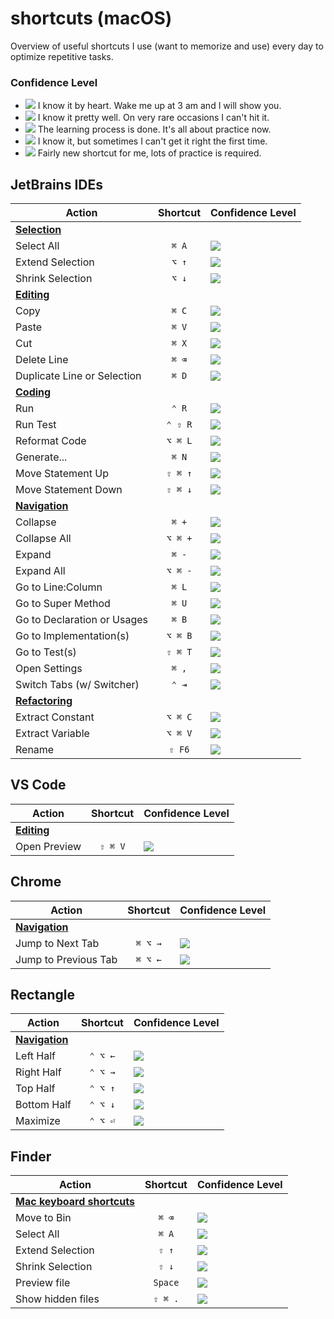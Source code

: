 # shortcuts (macOS)

Overview of useful shortcuts I use (want to memorize and use) every day to optimize repetitive tasks.

### Confidence Level

- ![](https://img.shields.io/badge/-%E2%98%85%E2%98%85%E2%98%85%E2%98%85%E2%98%85-brightgreen) I know it by heart. Wake me up at 3 am and I will show you.
- ![](https://img.shields.io/badge/-%E2%98%85%E2%98%85%E2%98%85%E2%98%85-green) I know it pretty well. On very rare occasions I can't hit it.
- ![](https://img.shields.io/badge/-%E2%98%85%E2%98%85%E2%98%85-yellow) The learning process is done. It's all about practice now.
- ![](https://img.shields.io/badge/-%E2%98%85%E2%98%85-orange) I know it, but sometimes I can't get it right the first time.
- ![](https://img.shields.io/badge/-%E2%98%85-red) Fairly new shortcut for me, lots of practice is required.

## JetBrains IDEs

| Action                                                                                                     | Shortcut | Confidence Level                                                                             |
|------------------------------------------------------------------------------------------------------------|:--------:|:---------------------------------------------------------------------------------------------|
| [**Selection**](https://www.jetbrains.com/help/idea/reference-keymap-mac-default.html#select_text)         |          |                                                                                              |
| Select All                                                                                                 |  `⌘ A`   | ![](https://img.shields.io/badge/-%E2%98%85%E2%98%85%E2%98%85%E2%98%85%E2%98%85-brightgreen) |
| Extend Selection                                                                                           |  `⌥ ↑`   | ![](https://img.shields.io/badge/-%E2%98%85%E2%98%85%E2%98%85-yellow)                        |
| Shrink Selection                                                                                           |  `⌥ ↓`   | ![](https://img.shields.io/badge/-%E2%98%85%E2%98%85%E2%98%85-yellow)                        |
| [**Editing**](https://www.jetbrains.com/help/idea/reference-keymap-mac-default.html#basic_editing)         |          |                                                                                              |
| Copy                                                                                                       |  `⌘ C`   | ![](https://img.shields.io/badge/-%E2%98%85%E2%98%85%E2%98%85%E2%98%85%E2%98%85-brightgreen) |
| Paste                                                                                                      |  `⌘ V`   | ![](https://img.shields.io/badge/-%E2%98%85%E2%98%85%E2%98%85%E2%98%85%E2%98%85-brightgreen) |
| Cut                                                                                                        |  `⌘ X`   | ![](https://img.shields.io/badge/-%E2%98%85%E2%98%85%E2%98%85%E2%98%85%E2%98%85-brightgreen) |
| Delete Line                                                                                                |  `⌘ ⌫`   | ![](https://img.shields.io/badge/-%E2%98%85%E2%98%85%E2%98%85%E2%98%85-green)                |
| Duplicate Line or Selection                                                                                |  `⌘ D`   | ![](https://img.shields.io/badge/-%E2%98%85%E2%98%85%E2%98%85%E2%98%85%E2%98%85-brightgreen) |
| [**Coding**](https://www.jetbrains.com/help/idea/reference-keymap-mac-default.html#coding_assistance)      |          |                                                                                              |
| Run                                                                                                        |  `⌃ R`   | ![](https://img.shields.io/badge/-%E2%98%85-red)                                             |
| Run Test                                                                                                   | `⌃ ⇧ R`  | ![](https://img.shields.io/badge/-%E2%98%85-red)                                             |
| Reformat Code                                                                                              | `⌥ ⌘ L`  | ![](https://img.shields.io/badge/-%E2%98%85%E2%98%85%E2%98%85-yellow)                        |
| Generate...                                                                                                |  `⌘ N`   | ![](https://img.shields.io/badge/-%E2%98%85-red)                                             |
| Move Statement Up                                                                                          | `⇧ ⌘ ↑`  | ![](https://img.shields.io/badge/-%E2%98%85%E2%98%85%E2%98%85-yellow)                        |
| Move Statement Down                                                                                        | `⇧ ⌘ ↓`  | ![](https://img.shields.io/badge/-%E2%98%85%E2%98%85%E2%98%85-yellow)                        |
| [**Navigation**](https://www.jetbrains.com/help/idea/reference-keymap-mac-default.html#context_navigation) |          |                                                                                              |
| Collapse                                                                                                   |  `⌘ +`   | ![](https://img.shields.io/badge/-%E2%98%85-red)                                             |
| Collapse All                                                                                               | `⌥ ⌘ +`  | ![](https://img.shields.io/badge/-%E2%98%85%E2%98%85-orange)                                 |
| Expand                                                                                                     |  `⌘ -`   | ![](https://img.shields.io/badge/-%E2%98%85-red)                                             |
| Expand All                                                                                                 | `⌥ ⌘ -`  | ![](https://img.shields.io/badge/-%E2%98%85%E2%98%85-orange)                                 |
| Go to Line:Column                                                                                          |  `⌘ L`   | ![](https://img.shields.io/badge/-%E2%98%85%E2%98%85-orange)                                 |
| Go to Super Method                                                                                         |  `⌘ U`   | ![](https://img.shields.io/badge/-%E2%98%85-red)                                             |
| Go to Declaration or Usages                                                                                |  `⌘ B`   | ![](https://img.shields.io/badge/-%E2%98%85-red)                                             |
| Go to Implementation(s)                                                                                    | `⌥ ⌘ B`  | ![](https://img.shields.io/badge/-%E2%98%85-red)                                             |
| Go to Test(s)                                                                                              | `⇧ ⌘ T`  | ![](https://img.shields.io/badge/-%E2%98%85-red)                                             |
| Open Settings                                                                                              |  `⌘ ,`   | ![](https://img.shields.io/badge/-%E2%98%85%E2%98%85%E2%98%85-yellow)                        |
| Switch Tabs (w/ Switcher)                                                                                  |  `⌃ ⇥`   | ![](https://img.shields.io/badge/-%E2%98%85-red)                                             |
| [**Refactoring**](https://www.jetbrains.com/help/idea/refactoring-source-code.html#popular-refactorings)   |          |                                                                                              |
| Extract Constant                                                                                           | `⌥ ⌘ C`  | ![](https://img.shields.io/badge/-%E2%98%85%E2%98%85%E2%98%85-yellow)                        |
| Extract Variable                                                                                           | `⌥ ⌘ V`  | ![](https://img.shields.io/badge/-%E2%98%85%E2%98%85%E2%98%85-yellow)                        |
| Rename                                                                                                     |  `⇧ F6`  | ![](https://img.shields.io/badge/-%E2%98%85%E2%98%85%E2%98%85%E2%98%85-green)                |

## VS Code

| Action                                                               | Shortcut | Confidence Level                                 |
|----------------------------------------------------------------------|:--------:|:-------------------------------------------------|
| [**Editing**](https://code.visualstudio.com/docs/languages/markdown) |          |                                                  |
| Open Preview                                                         | `⇧ ⌘ V`  | ![](https://img.shields.io/badge/-%E2%98%85-red) |


## Chrome

| Action                                                                                                                            | Shortcut | Confidence Level                                 |
|-----------------------------------------------------------------------------------------------------------------------------------|:--------:|:-------------------------------------------------|
| [**Navigation**](https://support.google.com/chrome/answer/157179?hl=en&co=GENIE.Platform%3DDesktop#zippy=%2Ctab-window-shortcuts) |          | 
| Jump to Next Tab                                                                                                                  | `⌘ ⌥ →`  | ![](https://img.shields.io/badge/-%E2%98%85-red) |
| Jump to Previous Tab                                                                                                              | `⌘ ⌥ ←`  | ![](https://img.shields.io/badge/-%E2%98%85-red) |

## Rectangle

| Action                                                  | Shortcut | Confidence Level                                             |
|---------------------------------------------------------|:--------:|:-------------------------------------------------------------|
| [**Navigation**](https://github.com/rxhanson/Rectangle) |          |
| Left Half                                               | `⌃ ⌥ ←`  | ![](https://img.shields.io/badge/-%E2%98%85%E2%98%85-orange) |
| Right Half                                              | `⌃ ⌥ →`  | ![](https://img.shields.io/badge/-%E2%98%85%E2%98%85-orange) |
| Top Half                                                | `⌃ ⌥ ↑`  | ![](https://img.shields.io/badge/-%E2%98%85-red)             |
| Bottom Half                                             | `⌃ ⌥ ↓`  | ![](https://img.shields.io/badge/-%E2%98%85-red)             |
| Maximize                                                | `⌃ ⌥ ⏎`  | ![](https://img.shields.io/badge/-%E2%98%85-red)             |

## Finder

| Action                                                                 | Shortcut | Confidence Level                                                                             |
|------------------------------------------------------------------------|:--------:|:---------------------------------------------------------------------------------------------|
| [**Mac keyboard shortcuts**](https://support.apple.com/en-in/HT201236) |          |                                                                                              |
| Move to Bin                                                            |  `⌘ ⌫`   | ![](https://img.shields.io/badge/-%E2%98%85-red)                                             |
| Select All                                                             |  `⌘ A`   | ![](https://img.shields.io/badge/-%E2%98%85%E2%98%85%E2%98%85%E2%98%85%E2%98%85-brightgreen) |
| Extend Selection                                                       |  `⇧ ↑`   | ![](https://img.shields.io/badge/-%E2%98%85-red)                                             |
| Shrink Selection                                                       |  `⇧ ↓`   | ![](https://img.shields.io/badge/-%E2%98%85-red)                                             |
| Preview file                                                           | `Space`  | ![](https://img.shields.io/badge/-%E2%98%85-red)                                             |
| Show hidden files                                                      | `⇧ ⌘ .`  | ![](https://img.shields.io/badge/-%E2%98%85-red)                                             |